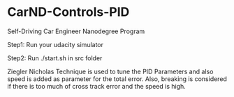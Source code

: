 # CarND-Controls-PID
Self-Driving Car Engineer Nanodegree Program

Step1: Run your udacity simulator

Step2: Run ./start.sh in src folder

Ziegler Nicholas Technique is used to tune the PID Parameters and also speed is added as parameter for the total error. Also, breaking is considered if there is too much of cross track error and the speed is high.